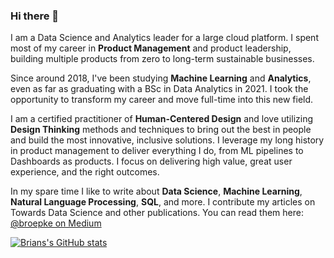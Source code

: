### Hi there 👋

I am a Data Science and Analytics leader for a large cloud platform. I spent most of my career in **Product Management** and product leadership, building multiple products from zero to long-term sustainable businesses.

Since around 2018, I've been studying **Machine Learning** and **Analytics**, even as far as graduating with a BSc in Data Analytics in 2021. I took the opportunity to transform my career and move full-time into this new field.

I am a certified practitioner of **Human-Centered Design** and love utilizing **Design Thinking** methods and techniques to bring out the best in people and build the most innovative, inclusive solutions. I leverage my long history in product management to deliver everything I do, from ML pipelines to Dashboards as products. I focus on delivering high value, great user experience, and the right outcomes.

In my spare time I like to write about **Data Science**, **Machine Learning**, **Natural Language Processing**, **SQL**, and more.  I contribute my articles on Towards Data Science and other publications.  You can read them here: [@broepke on Medium](https://medium.com/@broepke)

[![Brians's GitHub stats](https://github-readme-stats.vercel.app/api?username=broepke&show_icons=true)](https://github.com/anuraghazra/github-readme-stats)

<!--
**broepke/broepke** is a ✨ _special_ ✨ repository because its `README.md` (this file) appears on your GitHub profile.

Here are some ideas to get you started:

- 🔭 I’m currently working on ...
- 🌱 I’m currently learning ...
- 👯 I’m looking to collaborate on ...
- 🤔 I’m looking for help with ...
- 💬 Ask me about ...
- 📫 How to reach me: ...
- 😄 Pronouns: ...
- ⚡ Fun fact: ...
-->
